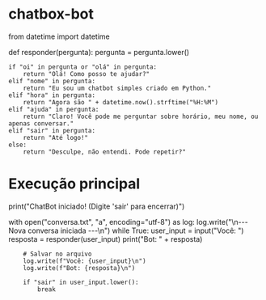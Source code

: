 # chatbox-bot
from datetime import datetime

def responder(pergunta):
    pergunta = pergunta.lower()
    
    if "oi" in pergunta or "olá" in pergunta:
        return "Olá! Como posso te ajudar?"
    elif "nome" in pergunta:
        return "Eu sou um chatbot simples criado em Python."
    elif "hora" in pergunta:
        return "Agora são " + datetime.now().strftime("%H:%M")
    elif "ajuda" in pergunta:
        return "Claro! Você pode me perguntar sobre horário, meu nome, ou apenas conversar."
    elif "sair" in pergunta:
        return "Até logo!"
    else:
        return "Desculpe, não entendi. Pode repetir?"

# Execução principal
print("ChatBot iniciado! (Digite 'sair' para encerrar)")

with open("conversa.txt", "a", encoding="utf-8") as log:
    log.write("\n--- Nova conversa iniciada ---\n")
    while True:
        user_input = input("Você: ")
        resposta = responder(user_input)
        print("Bot: " + resposta)

        # Salvar no arquivo
        log.write(f"Você: {user_input}\n")
        log.write(f"Bot: {resposta}\n")

        if "sair" in user_input.lower():
            break
